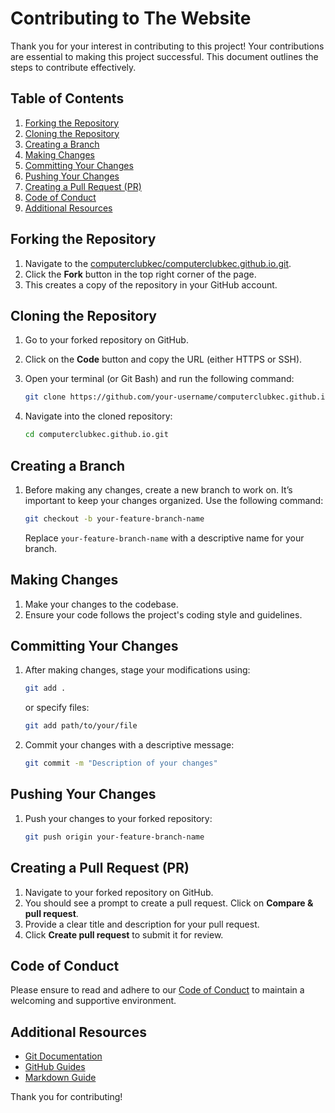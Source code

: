 # Contributing to The Website

Thank you for your interest in contributing to this project! Your contributions are essential to making this project successful. This document outlines the steps to contribute effectively.

## Table of Contents

1. [Forking the Repository](#forking-the-repository)
2. [Cloning the Repository](#cloning-the-repository)
3. [Creating a Branch](#creating-a-branch)
4. [Making Changes](#making-changes)
5. [Committing Your Changes](#committing-your-changes)
6. [Pushing Your Changes](#pushing-your-changes)
7. [Creating a Pull Request (PR)](#creating-a-pull-request-pr)
8. [Code of Conduct](#code-of-conduct)
9. [Additional Resources](#additional-resources)

## Forking the Repository

1. Navigate to the [computerclubkec/computerclubkec.github.io.git](https://github.com/computerclubkec/computerclubkec.github.io.git).
2. Click the **Fork** button in the top right corner of the page.
3. This creates a copy of the repository in your GitHub account.

## Cloning the Repository

1. Go to your forked repository on GitHub.
2. Click on the **Code** button and copy the URL (either HTTPS or SSH).
3. Open your terminal (or Git Bash) and run the following command:

   ```bash
   git clone https://github.com/your-username/computerclubkec.github.io.git
   ```

4. Navigate into the cloned repository:

   ```bash
   cd computerclubkec.github.io.git
   ```

## Creating a Branch

1. Before making any changes, create a new branch to work on. It’s important to keep your changes organized. Use the following command:

   ```bash
   git checkout -b your-feature-branch-name
   ```

   Replace `your-feature-branch-name` with a descriptive name for your branch.

## Making Changes

1. Make your changes to the codebase.
2. Ensure your code follows the project's coding style and guidelines.

## Committing Your Changes

1. After making changes, stage your modifications using:

   ```bash
   git add .
   ```

   or specify files:

   ```bash
   git add path/to/your/file
   ```

2. Commit your changes with a descriptive message:

   ```bash
   git commit -m "Description of your changes"
   ```

## Pushing Your Changes

1. Push your changes to your forked repository:

   ```bash
   git push origin your-feature-branch-name
   ```

## Creating a Pull Request (PR)

1. Navigate to your forked repository on GitHub.
2. You should see a prompt to create a pull request. Click on **Compare & pull request**.
3. Provide a clear title and description for your pull request.
4. Click **Create pull request** to submit it for review.

## Code of Conduct

Please ensure to read and adhere to our [Code of Conduct](CODE_OF_CONDUCT.md) to maintain a welcoming and supportive environment.

## Additional Resources

- [Git Documentation](https://git-scm.com/doc)
- [GitHub Guides](https://guides.github.com/)
- [Markdown Guide](https://www.markdownguide.org/)

Thank you for contributing!
